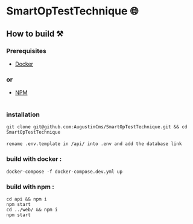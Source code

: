 # SmartOpTestTechnique 🌐

## How to build ⚒️

### Prerequisites

- [Docker](https://www.docker.com/)  
###      or
- [NPM](https://www.npmjs.com/) <br /><br />

### installation
`git clone git@github.com:AugustinCms/SmartOpTestTechnique.git && cd SmartOpTestTechnique`<br /><br />
`rename .env.template in /api/ into .env and add the database link`

### build with docker :
`docker-compose -f docker-compose.dev.yml up`

### build with npm :
`cd api && npm i`<br />
`npm start`<br />
`cd ../web/ && npm i`<br />
`npm start`